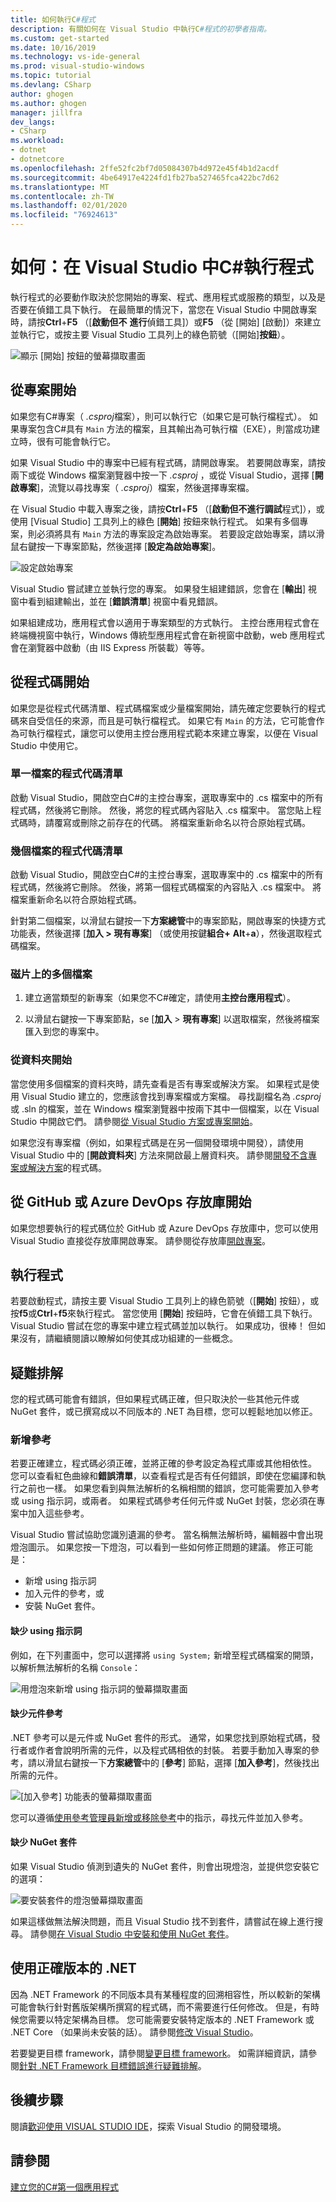 ```yaml
---
title: 如何執行C#程式
description: 有關如何在 Visual Studio 中執行C#程式的初學者指南。
ms.custom: get-started
ms.date: 10/16/2019
ms.technology: vs-ide-general
ms.prod: visual-studio-windows
ms.topic: tutorial
ms.devlang: CSharp
author: ghogen
ms.author: ghogen
manager: jillfra
dev_langs:
- CSharp
ms.workload:
- dotnet
- dotnetcore
ms.openlocfilehash: 2ffe52fc2bf7d05084307b4d972e45f4b1d2acdf
ms.sourcegitcommit: 4be64917e4224fd1fb27ba527465fca422bc7d62
ms.translationtype: MT
ms.contentlocale: zh-TW
ms.lasthandoff: 02/01/2020
ms.locfileid: "76924613"
---
```

# <a name="how-to-run-a-c-program-in-visual-studio"></a>如何：在 Visual Studio 中C#執行程式

執行程式的必要動作取決於您開始的專案、程式、應用程式或服務的類型，以及是否要在偵錯工具下執行。 在最簡單的情況下，當您在 Visual Studio 中開啟專案時，請按**Ctrl**+**F5** （[**啟動但不** **進行**偵錯工具]）或**F5** （從 [開始] [啟動]）來建立並執行它，或按主要 Visual Studio 工具列上的綠色箭號（[開始]**按鈕**）。

![顯示 [開始] 按鈕的螢幕擷取畫面](media/vs-start-button.png)

## <a name="starting-from-a-project"></a>從專案開始

如果您有C#專案（ *.csproj*檔案），則可以執行它（如果它是可執行檔程式）。 如果專案包含C#具有 `Main` 方法的檔案，且其輸出為可執行檔（EXE），則當成功建立時，很有可能會執行它。

如果 Visual Studio 中的專案中已經有程式碼，請開啟專案。 若要開啟專案，請按兩下或從 Windows 檔案瀏覽器中按一下 *.csproj* ，或從 Visual Studio，選擇 [**開啟專案**]，流覽以尋找專案（ *.csproj*）檔案，然後選擇專案檔。

在 Visual Studio 中載入專案之後，請按**Ctrl**+**F5** （[**啟動但不進行調試**程式]），或使用 [Visual Studio] 工具列上的綠色 [**開始**] 按鈕來執行程式。  如果有多個專案，則必須將具有 `Main` 方法的專案設定為啟始專案。 若要設定啟始專案，請以滑鼠右鍵按一下專案節點，然後選擇 [**設定為啟始專案**]。

![設定啟始專案](media/set-as-startup-project.png)

Visual Studio 嘗試建立並執行您的專案。  如果發生組建錯誤，您會在 [**輸出**] 視窗中看到組建輸出，並在 [**錯誤清單**] 視窗中看見錯誤。

如果組建成功，應用程式會以適用于專案類型的方式執行。 主控台應用程式會在終端機視窗中執行，Windows 傳統型應用程式會在新視窗中啟動，web 應用程式會在瀏覽器中啟動（由 IIS Express 所裝載）等等。

## <a name="starting-from-code"></a>從程式碼開始

如果您是從程式代碼清單、程式碼檔案或少量檔案開始，請先確定您要執行的程式碼來自受信任的來源，而且是可執行檔程式。 如果它有 `Main` 的方法，它可能會作為可執行檔程式，讓您可以使用主控台應用程式範本來建立專案，以便在 Visual Studio 中使用它。

### <a name="code-listing-for-a-single-file"></a>單一檔案的程式代碼清單

啟動 Visual Studio，開啟空白C#的主控台專案，選取專案中的 .cs 檔案中的所有程式碼，然後將它刪除。 然後，將您的程式碼內容貼入 .cs 檔案中。 當您貼上程式碼時，請覆寫或刪除之前存在的代碼。 將檔案重新命名以符合原始程式碼。

### <a name="code-listings-for-a-few-files"></a>幾個檔案的程式代碼清單

啟動 Visual Studio，開啟空白C#的主控台專案，選取專案中的 .cs 檔案中的所有程式碼，然後將它刪除。 然後，將第一個程式碼檔案的內容貼入 .cs 檔案中。 將檔案重新命名以符合原始程式碼。 

針對第二個檔案，以滑鼠右鍵按一下**方案總管**中的專案節點，開啟專案的快捷方式功能表，然後選擇 [**加入 > 現有專案**] （或使用按鍵**組合+** **Alt**+**a**），然後選取程式碼檔案。

### <a name="multiple-files-on-disk"></a>磁片上的多個檔案

1. 建立適當類型的新專案（如果您不C#確定，請使用**主控台應用程式**）。

2. 以滑鼠右鍵按一下專案節點，se [**加入** > **現有專案**] 以選取檔案，然後將檔案匯入到您的專案中。  

### <a name="starting-from-a-folder"></a>從資料夾開始

當您使用多個檔案的資料夾時，請先查看是否有專案或解決方案。  如果程式是使用 Visual Studio 建立的，您應該會找到專案檔或方案檔。 尋找副檔名為 *.csproj*或 .sln 的檔案，並在 Windows 檔案瀏覽器中按兩下其中一個檔案，以在 Visual Studio 中開啟它們。 請參閱[從 Visual Studio 方案或專案開始](#starting-from-a-project)。

如果您沒有專案檔（例如，如果程式碼是在另一個開發環境中開發），請使用 Visual Studio 中的 [**開啟資料夾**] 方法來開啟最上層資料夾。 請參閱[開發不含專案或解決方案](../../ide/develop-code-in-visual-studio-without-projects-or-solutions.md)的程式碼。

## <a name="starting-from-a-github-or-azure-devops-repo"></a>從 GitHub 或 Azure DevOps 存放庫開始

如果您想要執行的程式碼位於 GitHub 或 Azure DevOps 存放庫中，您可以使用 Visual Studio 直接從存放庫開啟專案。 請參閱從存放庫[開啟專案](../tutorial-open-project-from-repo.md)。

## <a name="run-the-program"></a>執行程式

若要啟動程式，請按主要 Visual Studio 工具列上的綠色箭號（[**開始**] 按鈕），或按**f5**或**Ctrl**+**f5**來執行程式。 當您使用 [**開始**] 按鈕時，它會在偵錯工具下執行。  Visual Studio 嘗試在您的專案中建立程式碼並加以執行。  如果成功，很棒！ 但如果沒有，請繼續閱讀以瞭解如何使其成功組建的一些概念。

## <a name="troubleshooting"></a>疑難排解

您的程式碼可能會有錯誤，但如果程式碼正確，但只取決於一些其他元件或 NuGet 套件，或已撰寫成以不同版本的 .NET 為目標，您可以輕鬆地加以修正。

### <a name="add-references"></a>新增參考

若要正確建立，程式碼必須正確，並將正確的參考設定為程式庫或其他相依性。 您可以查看紅色曲線和**錯誤清單**，以查看程式是否有任何錯誤，即使在您編譯和執行之前也一樣。 如果您看到與無法解析的名稱相關的錯誤，您可能需要加入參考或 using 指示詞，或兩者。 如果程式碼參考任何元件或 NuGet 封裝，您必須在專案中加入這些參考。

Visual Studio 嘗試協助您識別遺漏的參考。 當名稱無法解析時，編輯器中會出現燈泡圖示。 如果您按一下燈泡，可以看到一些如何修正問題的建議。 修正可能是：

- 新增 using 指示詞
- 加入元件的參考，或
- 安裝 NuGet 套件。

#### <a name="missing-using-directive"></a>缺少 using 指示詞

例如，在下列畫面中，您可以選擇將 `using System;` 新增至程式碼檔案的開頭，以解析無法解析的名稱 `Console`：

![用燈泡來新增 using 指示詞的螢幕擷取畫面](media/name-does-not-exist2.png)

#### <a name="missing-assembly-reference"></a>缺少元件參考

.NET 參考可以是元件或 NuGet 套件的形式。 通常，如果您找到原始程式碼，發行者或作者會說明所需的元件，以及程式碼相依的封裝。 若要手動加入專案的參考，請以滑鼠右鍵按一下**方案總管**中的 [**參考**] 節點，選擇 [**加入參考**]，然後找出所需的元件。

![[加入參考] 功能表的螢幕擷取畫面](media/add-reference.png)

您可以遵循[使用參考管理員新增或移除參考](../../ide/how-to-add-or-remove-references-by-using-the-reference-manager.md)中的指示，尋找元件並加入參考。

#### <a name="missing-nuget-package"></a>缺少 NuGet 套件

如果 Visual Studio 偵測到遺失的 NuGet 套件，則會出現燈泡，並提供您安裝它的選項：

![要安裝套件的燈泡螢幕擷取畫面](media/lightbulb-add-package.png)

如果這樣做無法解決問題，而且 Visual Studio 找不到套件，請嘗試在線上進行搜尋。 請參閱[在 Visual Studio 中安裝和使用 NuGet 套件](/nuget/quickstart/install-and-use-a-package-in-visual-studio)。

## <a name="use-the-right-version-of-net"></a>使用正確版本的 .NET

因為 .NET Framework 的不同版本具有某種程度的回溯相容性，所以較新的架構可能會執行針對舊版架構所撰寫的程式碼，而不需要進行任何修改。 但是，有時候您需要以特定架構為目標。 您可能需要安裝特定版本的 .NET Framework 或 .NET Core （如果尚未安裝的話）。 請參閱[修改 Visual Studio](../../install/modify-visual-studio.md)。

若要變更目標 framework，請參閱[變更目標 framework](../../ide/visual-studio-multi-targeting-overview.md#select-a-target-framework-version)。 如需詳細資訊，請參閱[針對 .NET Framework 目標錯誤進行疑難排解](../../msbuild/troubleshooting-dotnet-framework-targeting-errors.md)。

## <a name="next-steps"></a>後續步驟

閱讀[歡迎使用 VISUAL STUDIO IDE](../visual-studio-ide.md)，探索 Visual Studio 的開發環境。

## <a name="see-also"></a>請參閱

[建立您的C#第一個應用程式](tutorial-console.md)
